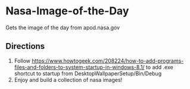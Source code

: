 # Nasa-Image-of-the-Day
Gets the image of the day from apod.nasa.gov


## Directions
1. Follow https://www.howtogeek.com/208224/how-to-add-programs-files-and-folders-to-system-startup-in-windows-8.1/ to add .exe shortcut to startup from DesktopWallpaperSetup/Bin/Debug
2. Enjoy and build a collection of nasa images!
